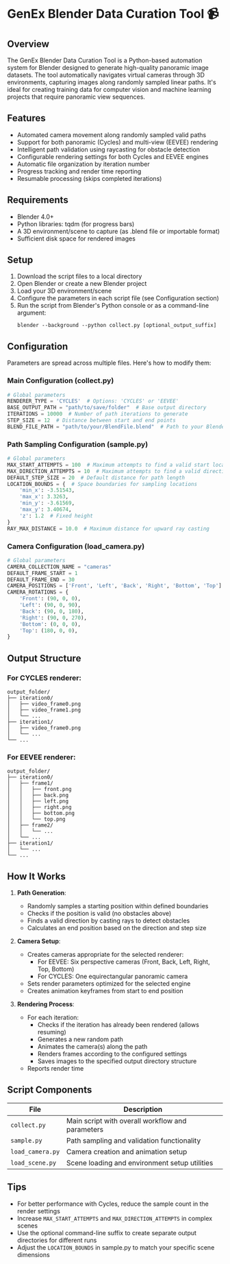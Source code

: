 # GenEx Blender Data Curation Tool 📹

## Overview
The GenEx Blender Data Curation Tool is a Python-based automation system for Blender designed to generate high-quality panoramic image datasets. The tool automatically navigates virtual cameras through 3D environments, capturing images along randomly sampled linear paths. It's ideal for creating training data for computer vision and machine learning projects that require panoramic view sequences.

## Features
- Automated camera movement along randomly sampled valid paths
- Support for both panoramic (Cycles) and multi-view (EEVEE) rendering
- Intelligent path validation using raycasting for obstacle detection
- Configurable rendering settings for both Cycles and EEVEE engines
- Automatic file organization by iteration number
- Progress tracking and render time reporting
- Resumable processing (skips completed iterations)

## Requirements
- Blender 4.0+
- Python libraries: tqdm (for progress bars)
- A 3D environment/scene to capture (as .blend file or importable format)
- Sufficient disk space for rendered images

## Setup
1. Download the script files to a local directory
2. Open Blender or create a new Blender project
3. Load your 3D environment/scene
4. Configure the parameters in each script file (see Configuration section)
5. Run the script from Blender's Python console or as a command-line argument:
   ```
   blender --background --python collect.py [optional_output_suffix]
   ```

## Configuration

Parameters are spread across multiple files. Here's how to modify them:

### Main Configuration (collect.py)
```python
# Global parameters
RENDERER_TYPE = 'CYCLES'  # Options: 'CYCLES' or 'EEVEE'
BASE_OUTPUT_PATH = "path/to/save/folder"  # Base output directory
ITERATIONS = 10000  # Number of path iterations to generate
STEP_SIZE = 12  # Distance between start and end points
BLEND_FILE_PATH = "path/to/your/BlendFile.blend"  # Path to your Blender scene
```

### Path Sampling Configuration (sample.py)
```python
# Global parameters
MAX_START_ATTEMPTS = 100  # Maximum attempts to find a valid start location
MAX_DIRECTION_ATTEMPTS = 10  # Maximum attempts to find a valid direction
DEFAULT_STEP_SIZE = 20  # Default distance for path length
LOCATION_BOUNDS = {  # Space boundaries for sampling locations
    'min_x': -3.51543,
    'max_x': 3.3263,
    'min_y': -3.61569,
    'max_y': 3.40674,
    'z': 1.2  # Fixed height
}
RAY_MAX_DISTANCE = 10.0  # Maximum distance for upward ray casting
```

### Camera Configuration (load_camera.py)
```python
# Global parameters
CAMERA_COLLECTION_NAME = "cameras"
DEFAULT_FRAME_START = 1
DEFAULT_FRAME_END = 30
CAMERA_POSITIONS = ['Front', 'Left', 'Back', 'Right', 'Bottom', 'Top']
CAMERA_ROTATIONS = {
    'Front': (90, 0, 0),
    'Left': (90, 0, 90),
    'Back': (90, 0, 180),
    'Right': (90, 0, 270),
    'Bottom': (0, 0, 0),
    'Top': (180, 0, 0),
}
```

## Output Structure

### For CYCLES renderer:
```
output_folder/
├── iteration0/
│   ├── video_frame0.png
│   ├── video_frame1.png
│   └── ...
├── iteration1/
│   ├── video_frame0.png
│   └── ...
└── ...
```

### For EEVEE renderer:
```
output_folder/
├── iteration0/
│   ├── frame1/
│   │   ├── front.png
│   │   ├── back.png
│   │   ├── left.png
│   │   ├── right.png
│   │   ├── bottom.png
│   │   └── top.png
│   ├── frame2/
│   │   └── ...
│   └── ...
├── iteration1/
│   └── ...
└── ...
```

## How It Works

1. **Path Generation**:
   - Randomly samples a starting position within defined boundaries
   - Checks if the position is valid (no obstacles above)
   - Finds a valid direction by casting rays to detect obstacles
   - Calculates an end position based on the direction and step size

2. **Camera Setup**:
   - Creates cameras appropriate for the selected renderer:
     - For EEVEE: Six perspective cameras (Front, Back, Left, Right, Top, Bottom)
     - For CYCLES: One equirectangular panoramic camera
   - Sets render parameters optimized for the selected engine
   - Creates animation keyframes from start to end position

3. **Rendering Process**:
   - For each iteration:
     - Checks if the iteration has already been rendered (allows resuming)
     - Generates a new random path
     - Animates the camera(s) along the path
     - Renders frames according to the configured settings
     - Saves images to the specified output directory structure
   - Reports render time

## Script Components

| File | Description |
|------|-------------|
| `collect.py` | Main script with overall workflow and parameters |
| `sample.py` | Path sampling and validation functionality |
| `load_camera.py` | Camera creation and animation setup |
| `load_scene.py` | Scene loading and environment setup utilities |

## Tips
- For better performance with Cycles, reduce the sample count in the render settings
- Increase `MAX_START_ATTEMPTS` and `MAX_DIRECTION_ATTEMPTS` in complex scenes
- Use the optional command-line suffix to create separate output directories for different runs
- Adjust the `LOCATION_BOUNDS` in sample.py to match your specific scene dimensions